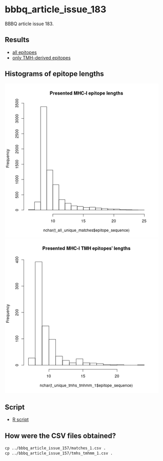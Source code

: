 # bbbq_article_issue_183

BBBQ article issue 183.

## Results

 * [all epitopes](all.csv)
 * [only TMH-derived epitopes](tmh.csv)

## Histograms of epitope lengths

![](all_presented_epitope_lengths.png)
![](tmhs_presented_epitope_lengths.png)

## Script

 * [R script](do_it.R)

## How were the CSV files obtained?

```
cp ../bbbq_article_issue_157/matches_1.csv .
cp ../bbbq_article_issue_157/tmhs_tmhmm_1.csv .
```


